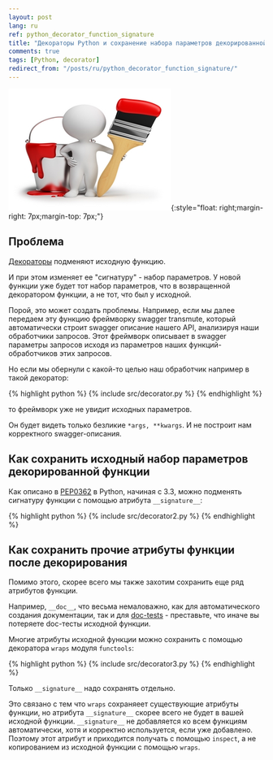 ```yaml
---
layout: post
lang: ru
ref: python_decorator_function_signature
title: "Декораторы Python и сохранение набора параметров декорированной функции (__signature__)"
comments: true
tags: [Python, decorator]
redirect_from: "/posts/ru/python_decorator_function_signature/"
---
```

![](/images/decorator.jpg){:style="float: right;margin-right: 7px;margin-top: 7px;"}

<style type="text/css">
  h2 {
    content: "";
    clear: both;
  }
</style>

## Проблема

[Декораторы](https://docs.python.org/3/library/doctest.html) подменяют исходную 
функцию.

И при этом изменяет ее "сигнатуру" - набор параметров.
У новой функции уже будет тот набор параметров, что в возвращенной декоратором 
функции, а не тот, что был у исходной.

Порой, это может создать проблемы.
Например, если мы далее передаем эту функцию фреймворку swagger transmute,
который автоматически строит swagger описание нашего API, анализируя наши
обработчики запросов.
Этот фреймворк описывает в swagger параметры запросов исходя из
 параметров наших функций- обработчиков этих запросов.
 
Но если мы обернули с какой-то целью наш обработчик например в такой 
декоратор:

{% highlight python %}
{% include src/decorator.py %}
{% endhighlight %} 

то фреймворк уже не увидит исходных параметров.
 
Он будет видеть только безликие `*args, **kwargs`.
И не построит нам корректного swagger-описания.

## Как сохранить исходный набор параметров декорированной функции

Как описано в
[PEP0362](https://www.python.org/dev/peps/pep-0362/#visualizing-callable-objects-signature)
в Python, начиная с 3.3, можно подменять сигнатуру функции с помощью 
атрибута `__signature__`:

{% highlight python %}
{% include src/decorator2.py %}
{% endhighlight %}

## Как сохранить прочие атрибуты функции после декорирования

Помимо этого, скорее всего мы также захотим сохранить еще ряд атрибутов функции.

Например, `__doc__`, что весьма немаловажно, как для автоматического создания 
документации, так и для [doc-tests](https://docs.python.org/3/library/doctest.html) - преставьте, 
что иначе вы потеряете doc-тесты исходной функции.

Многие атрибуты исходной функции можно сохранить с помощью декоратора 
`wraps` модуля `functools`:

{% highlight python %}
{% include src/decorator3.py %}
{% endhighlight %}

Только `__signature__` надо сохранять отдельно. 

Это связано с тем что `wraps` сохраняеет существующие атрибуты функции, но 
атрибута `__signature__` скорее всего не будет в вашей исходной функции.
`__signature__` не добавляется ко всем функциям автоматически, хотя
и корректно используется, если уже добавлено. 
Поэтому этот атрибут и приходится получать с помощью `inspect`, а не копированием 
из исходной функции с помощью `wraps`.
